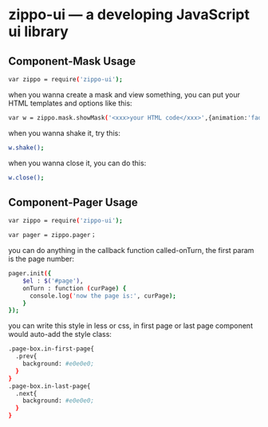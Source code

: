 zippo-ui — a developing JavaScript ui library
==================================================

Component-Mask Usage
--------------------------------------
```bash
var zippo = require('zippo-ui');
```
when you wanna create a mask and view something, you can put your HTML templates and options like this:
```bash
var w = zippo.mask.showMask('<xxx>your HTML code</xxx>',{animation:'fade'});
```

when you wanna shake it, try this:
```bash
w.shake();
```

when you wanna close it, you can do this:
```bash
w.close();
```

Component-Pager Usage
--------------------------------------
```bash
var zippo = require('zippo-ui');
```

```bash
var pager = zippo.pager；
```

you can do anything in the callback function called-onTurn, the first param is the page number:
```bash
pager.init({
    $el : $('#page'),
    onTurn : function (curPage) {
      console.log('now the page is:', curPage);
    }
});
```

you can write this style in less or css, in first page or last page component would auto-add the style class:
```bash
.page-box.in-first-page{
  .prev{
    background: #e0e0e0;
  }
}
.page-box.in-last-page{
  .next{
    background: #e0e0e0;
  }
}
```